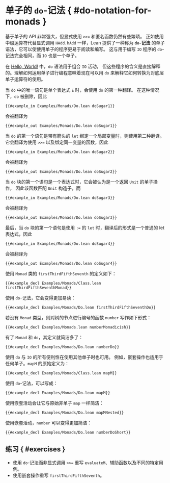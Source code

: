 <!--
# `do`-Notation for Monads
-->

# 单子的 `do`-记法 { #do-notation-for-monads }

<!--
While APIs based on monads are very powerful, the explicit use of `>>=` with anonymous functions is still somewhat noisy.
Just as infix operators are used instead of explicit calls to `HAdd.hAdd`, Lean provides a syntax for monads called _`do`-notation_ that can make programs that use monads easier to read and write.
This is the very same `do`-notation that is used to write programs in `IO`, and `IO` is also a monad.
-->

基于单子的 API 非常强大，但显式使用 `>>=` 和匿名函数仍然有些繁琐。
正如使用中缀运算符代替显式调用 `HAdd.hAdd` 一样，Lean 提供了一种称为
**`do`-记法** 的单子语法，它可以使使用单子的程序更易于阅读和编写。
这与用于编写 `IO` 程序的 `do`-记法完全相同，而 `IO` 也是一个单子。

<!--
In [Hello, World!](../hello-world.md), the `do` syntax is used to combine `IO` actions, but the meaning of these programs is explained directly.
Understanding how to program with monads means that `do` can now be explained in terms of how it translates into uses of the underlying monad operators.
-->

在 [Hello, World!](../hello-world.md) 中，`do` 语法用于组合 `IO` 活动，
但这些程序的含义是直接解释的。理解如何运用单子进行编程意味着现在可以用
`do` 来解释它如何转换为对底层单子运算符的使用。

<!--
The first translation of `do` is used when the only statement in the `do` is a single expression `E`.
In this case, the `do` is removed, so
-->

当 `do` 中的唯一语句是单个表达式 `E` 时，会使用 `do` 的第一种翻译。
在这种情况下，`do` 被删除，因此

```lean
{{#example_in Examples/Monads/Do.lean doSugar1}}
```

会被翻译为

```lean
{{#example_out Examples/Monads/Do.lean doSugar1}}
```

<!--
The second translation is used when the first statement of the `do` is a `let` with an arrow, binding a local variable.
This translates to a use of `>>=` together with a function that binds that very same variable, so
-->

当 `do` 的第一个语句是带有箭头的 `let` 绑定一个局部变量时，则使用第二种翻译。
它会翻译为使用 `>>=` 以及绑定同一变量的函数，因此

```lean
{{#example_in Examples/Monads/Do.lean doSugar2}}
```

<!--
translates to
-->

会被翻译为

```lean
{{#example_out Examples/Monads/Do.lean doSugar2}}
```

<!--
When the first statement of the `do` block is an expression, then it is considered to be a monadic action that returns `Unit`, so the function matches the `Unit` constructor and
-->

当 `do` 块的第一个语句是一个表达式时，它会被认为是一个返回 `Unit` 的单子操作，
因此该函数匹配 `Unit` 构造子，而

```lean
{{#example_in Examples/Monads/Do.lean doSugar3}}
```

<!--
translates to
-->

会被翻译为

```lean
{{#example_out Examples/Monads/Do.lean doSugar3}}
```

<!--
Finally, when the first statement of the `do` block is a `let` that uses `:=`, the translated form is an ordinary let expression, so
-->

最后，当 `do` 块的第一个语句是使用 `:=` 的 `let` 时，翻译后的形式是一个普通的 let 表达式，因此

```lean
{{#example_in Examples/Monads/Do.lean doSugar4}}
```

<!--
translates to
-->

会被翻译为

```lean
{{#example_out Examples/Monads/Do.lean doSugar4}}
```

<!--
The definition of `firstThirdFifthSeventh` that uses the `Monad` class looks like this:
-->

使用 `Monad` 类的 `firstThirdFifthSeventh` 的定义如下：

```lean
{{#example_decl Examples/Monads/Class.lean firstThirdFifthSeventhMonad}}
```

<!--
Using `do`-notation, it becomes significantly more readable:
-->

使用 `do`-记法，它会变得更加易读：

```lean
{{#example_decl Examples/Monads/Do.lean firstThirdFifthSeventhDo}}
```

<!--
Without the `Monad` type class, the function `number` that numbers the nodes of a tree was written:
-->

若没有 `Monad` 类型，则对树的节点进行编号的函数 `number` 写作如下形式：

```lean
{{#example_decl Examples/Monads.lean numberMonadicish}}
```

有了 `Monad` 和 `do`，其定义就简洁多了：

```lean
{{#example_decl Examples/Monads/Do.lean numberDo}}
```

使用 `do` 与 `IO` 的所有便利性在使用其他单子时也可用。
例如，嵌套操作也适用于任何单子。`mapM` 的原始定义为：

```lean
{{#example_decl Examples/Monads/Class.lean mapM}}
```

<!--
With `do`-notation, it can be written:
-->

使用 `do`-记法，可以写成：

```lean
{{#example_decl Examples/Monads/Do.lean mapM}}
```

<!--
Using nested actions makes it almost as short as the original non-monadic `map`:
-->

使用嵌套活动会让它与原始非单子 `map` 一样简洁：

```lean
{{#example_decl Examples/Monads/Do.lean mapMNested}}
```

<!--
Using nested actions, `number` can be made much more concise:
-->

使用嵌套活动，`number` 可以变得更加简洁：

```lean
{{#example_decl Examples/Monads/Do.lean numberDoShort}}
```

<!--
## Exercises
-->

## 练习 { #exercises }

<!--
 * Rewrite `evaluateM`, its helpers, and the different specific use cases using `do`-notation instead of explicit calls to `>>=`.
 * Rewrite `firstThirdFifthSeventh` using nested actions.
-->

 * 使用 `do`-记法而非显式调用 `>>=` 重写 `evaluateM`、辅助函数以及不同的特定用例。
 * 使用嵌套操作重写 `firstThirdFifthSeventh`。
